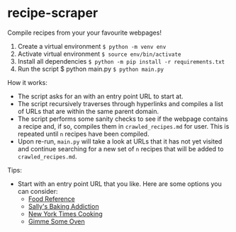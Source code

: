 # recipe-scraper

Compile recipes from your your favourite webpages!

1. Create a virtual environment
`$ python -m venv env`
2. Activate virtual environment
`$ source env/bin/activate`
3. Install all dependencies
`$ python -m pip install -r requirements.txt`
4. Run the script $ python main.py
`$ python main.py`

How it works:
- The script asks for an with an entry point URL to start at.
- The script recursively traverses through hyperlinks and compiles a list of URLs that are within the same parent domain.
- The script performs some sanity checks to see if the webpage contains a recipe and, if so, compiles them in `crawled_recipes.md` for user. This is repeated until `n` recipes have been compiled.
- Upon re-run, `main.py` will take a look at URLs that it has not yet visited and continue searching for a new set of `n` recipes that will be added to `crawled_recipes.md`.

Tips:
- Start with an entry point URL that you like. Here are some options you can consider:
    - [Food Reference](https://www.foodreference.com/)
    - [Sally's Baking Addiction](https://sallysbakingaddiction.com/)
    - [New York Times Cooking](https://cooking.nytimes.com/)
    - [Gimme Some Oven](https://www.gimmesomeoven.com/)
